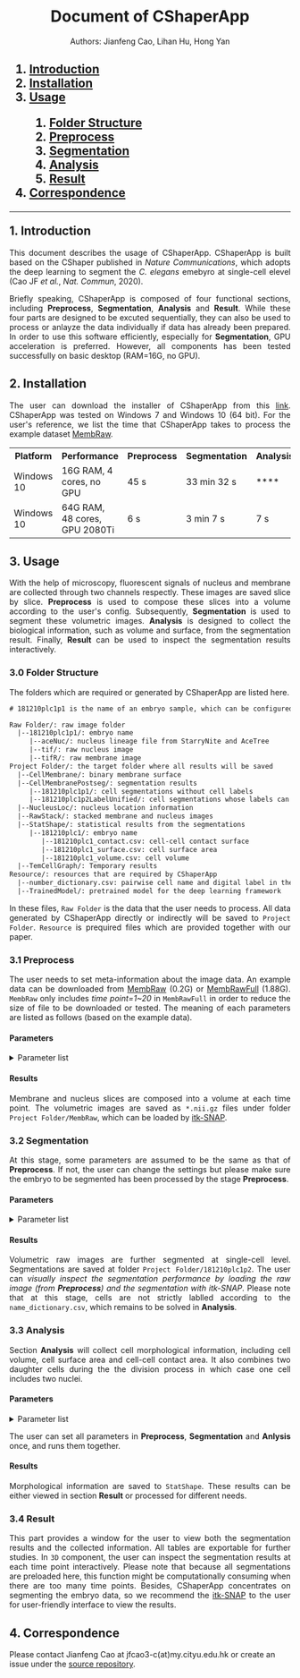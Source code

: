 <h1 align="center">Document of CShaperApp</h1>

<p align="center">Authors: Jianfeng Cao, Lihan Hu, Hong Yan</p>
<h2>

<ol>
    <li>
        <a href="#introduction">Introduction</a>
    </li>
    <li>
        <a href="#installation">Installation</a>
    </li>
    <li>
        <a href="#usage">Usage</a>
    </li>
    <ol>
        <li>
            <a href="#usage_folder">Folder Structure</a>
        </li>
        <li>
            <a href="#usage_preprocess">Preprocess</a>
        </li>
        <li>
            <a href="#usage_segmentation">Segmentation</a>
        </li>
        <li>
          <a href="#usage_analysis">Analysis</a>
        </li>
        <li>
          <a href="#usage_result">Result</a>
        </li>
    </ol>
    <li><a href="#correspondence">Correspondence</a></li>
</ol>
 
<HR SIZE=10>
  1. Introduction
</h2><a name="introduction"></a>
<p align="justify">This document describes the usage of CShaperApp. CShaperApp is built based on the CShaper published in <I>Nature Communications</I>, which adopts the deep learning to segment the <I>C. elegans</I> emebyro at single-cell elevel (Cao JF <I>et al.</I>, <I>Nat. Commun</I>, 2020).</p>

<p align="justify">Briefly speaking, CShaperApp is composed of four functional sections, including <B>Preprocess</B>, <B>Segmentation</B>, <B> Analysis</B> and  <B>Result</B>. While these four parts are designed to be excuted sequentially, they can also be used to process or anlayze the data individually if  data has already been prepared. In order to use this software efficiently, especially for <B>Segmentation</B>, GPU acceleration is preferred. However, all components has been tested successfully on basic desktop (RAM=16G, no GPU).</p>

<h2>2. Installation</h2><a name="installation"></a>
<p align="justify">The user can download the installer of CShaperApp from this <a href="https://portland-my.sharepoint.com/:u:/g/personal/jfcao3-c_my_cityu_edu_hk/EbCzq9_bn9VEvmlHjJKIJ0ABg6jcxeXziSyzOMKFRn7-kA?download=1">link</a>. CShaperApp was tested on Windows 7 and Windows 10 (64 bit). For the user's reference, we list the time that CShaperApp takes to process the example dataset <a href="https://portland-my.sharepoint.com/:u:/g/personal/jfcao3-c_my_cityu_edu_hk/EdOYHmsTunJFvMzX1hhh24ABleMOoSRexF9Dr_eUbYvBjw?download=1">MembRaw</a>.</p>

<p align="center">
  <table>
    <tr>
      <th>Platform</th>
      <th>Performance</th>
      <th>Preprocess</th>
      <th>Segmentation</th>
      <th>Analysis</th>
    </tr>
    <tr>
      <td>Windows 10</td>
      <td>16G RAM, 4 cores, no GPU</td>
      <td>45 s</td>
      <td>33 min 32 s</td>
      <td>****</td>
    </tr>
    <tr>
      <td>Windows 10</td>
      <td>64G RAM, 48 cores, GPU 2080Ti</td>
      <td>6 s</td>
      <td>3 min 7 s</td>
      <td>7 s</td>
    </tr>
  </table>
</p>
<h2>3. Usage</h2><a name="usage"></a>
<p align="justify">With the help of microscopy, fluorescent signals of nucleus and membrane are collected through two channels respectly. These images are saved slice by slice. <B>Preprocess</B> is used to compose these slices into a volume according to the user's config. Subsequently, <B>Segmentation</B> is used to segment these volumetric images. <B>Analysis</B> is designed to collect the biological information, such as volume and surface, from the segmentation result. Finally, <B>Result</B> can be used to inspect the segmentation results interactively.</p>


<h3>3.0 Folder Structure</h3><a name="usage_folder"></a>
<p align="justify">The folders which are required or generated by CShaperApp are listed here. </p>

```html
# 181210plc1p1 is the name of an embryo sample, which can be configured.

Raw Folder/: raw image folder
  |--181210plc1p1/: embryo name
     |--aceNuc/: nucleus lineage file from StarryNite and AceTree
     |--tif/: raw nucleus image
     |--tifR/: raw membrane image
Project Folder/: the target folder where all results will be saved
  |--CellMembrane/: binary membrane surface
  |--CellMembranePostseg/: segmentation results
     |--181210plc1p1/: cell segmentations without cell labels
     |--181210plc1p2LabelUnified/: cell segmentations whose labels can be queried
  |--NucleusLoc/: nucleus location information
  |--RawStack/: stacked membrane and nucleus images
  |--StatShape/: statistical results from the segmentations
     |--181210plc1/: embryo name
        |--181210plc1_contact.csv: cell-cell contact surface
        |--181210plc1_surface.csv: cell surface area
        |--181210plc1_volume.csv: cell volume
  |--TemCellGraph/: Temporary results 
Resource/: resources that are required by CShaperApp
  |--number_dictionary.csv: pairwise cell name and digital label in the segmentation
  |--TrainedModel/: pretrained model for the deep learning framework
```

<p align="justify">In these files, <code>Raw Folder</code> is the data that the user needs to process. All data generated by CShaperApp directly or indirectly will be saved to <code>Project Folder</code>. <code>Resource</code> is prequired files which are provided together with our paper. </p>

<h3>3.1 Preprocess</h3><a name="usage_preprocess"></a>
<p align=" justify">The user needs to set meta-information about the image data. An example data can be downloaded from <a href="https://portland-my.sharepoint.com/:u:/g/personal/jfcao3-c_my_cityu_edu_hk/EdOYHmsTunJFvMzX1hhh24ABleMOoSRexF9Dr_eUbYvBjw?download=1">MembRaw</a> (0.2G) or <a href="https://portland-my.sharepoint.com/:u:/g/personal/jfcao3-c_my_cityu_edu_hk/EXk6zZW8wuJMjFEZQ005rysBOfBheOV253iVdZipIvbvqA?download=1">MembRawFull</a> (1.88G). <code>MembRaw</code> only includes <I>time point=1~20</I> in <code>MembRawFull</code> in order to reduce the size of file to be downloaded or tested. The meaning of each parameters are listed as follows (based on the example data).</p>
<h4>Parameters</h4>
<details><summary>Parameter list</summary><div>
<table style="width: 80%">
  <tr>
    <th>Name</th>
    <th>Value</th>
    <th>Example</th>
  </tr>
  <tr>
    <td>Raw Folder</td>
    <td>name of raw data folder</td>
    <td>root/MembRaw</td>
  </tr>
  <tr>
    <td>Embryo Name</td>
    <td>Name of the embryo</td>
    <td>181210plc1p1</td>
  </tr>
  <tr>
    <td>X-Y Resolution</td>
    <td>Intra-slice resolution (&#956m)</td>
    <td>0.09</td>
  </tr>
  <tr>
    <td>Z Resolution</td>
    <td>Inter-slice resolution</td>
    <td>0.42</td>
  </tr>
  <tr>
    <td>Reduce Ratio</td>
    <td>The scale of image to be reduced. Setting this value to be smaller will reduce the time the <B>Segmentation</B> takes, but the resolution will be reduced</td>
    <td>0.3</td>
  <tr>
    <td>Slice Num</td>
    <td>The number of slices at each time point</td>
    <td>68</td>
  </tr>
  <tr>
    <td>Max Time</td>
    <td>The largest time points to be processed (start from t=1)</td>
    <td>100</td>
  </tr>
  <tr>
    <td>Lineage File</td>
    <td>The nucleus lineage file (from StarryNite and AceTree)</td>
    <td>root/MembRaw/181210plc1p1/aceNuc/CD181210plc1p1.csv</td>
  </tr>
  <tr>
    <td>Number Dictionary</td>
    <td>The dictionary used for finding out the cell name according to the segmentation results because only integers as opposed to strings are saved.</td>
    <td>root/Resource/number_dictionary.csv</td>
  </tr>
</table>
</div></details>

<h4>Results</h4>
<p align="justify">Membrane and nucleus slices are composed into a volume at each time point. The volumetric images are saved as <code>*.nii.gz</code> files under folder <code>Project Folder/MembRaw</code>, which can be loaded by <a href="http://www.itksnap.org/pmwiki/pmwiki.php">itk-SNAP</a>.</p>

<h3>3.2 Segmentation</h3><a name="usage_segmentation"></a>
<p align="justify">At this stage, some parameters are assumed to be the same as that of <B>Preprocess</B>. If not, the user can change the settings but please make sure the embryo to be segmented has been processed by the stage <B>Preprocess</B>.</p>
<h4>Parameters</h4>
<details>
  <summary>Parameter list</summary><div>
  <table>
    <tr>
      <th>Name</th>
      <th>Value</th>
      <th>Example</th>
    </tr>
    <tr>
      <td>Project Folder</td>
      <td><B>Preprocess</B></td>
      <td><B>Preprocess</B></td>
    </tr>
    <tr>
      <td>Embryo Names</td>
      <td><B>Preprocess</B></td>
      <td><B>Preprocess</B></td>
    </tr>
    <tr>
      <td>Max Time</td>
      <td><B>Preprocess</B></td>
      <td><B>Preprocess</B></td>
    </tr>
    <tr>
      <td>Batch Size</td>
      <td>The number of images to be computed in parallel. The value should be set based on your computer resources (i.e., GPU).</td>
      <td>1</td>
    </tr>
    <tr>
      <td>Use Lineage</td>
      <td>Three cases: no lineage; after segmentation (used in CShaper, cell cavity can be detected); before segmentation (nuclei are used as seeds in watershed segmentation, so cell cavity cannot be detected)</td>
      <td>After Lineage</td>
    </tr>
    <tr>
      <td>Model File</td>
      <td>The file of pretrained model</td>
      <td>root/Resource/TrainedModel/DMapNet_pub_5000.ckpt</td>
    </tr>
  </table>
  </div>
</details>
<h4>Results</h4>
<p align="justify">Volumetric raw images are further segmented at single-cell level. Segmentations are saved at folder <code>Project Folder/181210plc1p2</code>. The user can <I>visually inspect the segmentation performance by loading the raw image (from <B>Preprocess</B>) and the segmentation with itk-SNAP</I>. Please note that at this stage, cells are not strictly lablled according to the <code>name_dictionary.csv</code>, which remains to be solved in <B>Analysis</B>.</p>
<h3>3.3 Analysis</h3><a name="usage_analysis"></a>
<p align="justify">Section <B>Analysis</B> will collect cell morphological information, including cell volume, cell surface area and cell-cell contact area. It also combines two daughter cells during the the division process in which case one cell includes two nuclei.</p>
<h4>Parameters</h4>
<details>
  <summary>Parameter list</summary><div>
    <table>
      <tr>
        <th>Name</th>
        <th>Value</th>
        <th>Example</th>
      </tr>
      <tr>
        <td>Slice Num</td>
        <td><B>Preprocess</B></td>
        <td><B>Preprocess</B></td>
      </tr>
      <tr>
        <td>Number Dictionary</td>
        <td><B>Preprocess</B></td>
        <td><B>Preprocess</B></td>
      </tr>
      <tr>
        <td>Raw Folder</td>
        <td><B>Preprocess</B></td>
        <td><B>Preprocess</B></td>
      </tr>
      <tr>
        <td>Embryo Names</td>
        <td><B>Preprocess</B></td>
        <td><B>Preprocess</B></td>
      </tr>
      <tr>
        <td>Project Folder</td>
        <td><B>Preprocess</B></td>
        <td><B>Preprocess</B></td>
      </tr>
      <tr>
        <td>Lineage File</td>
        <td><B>Preprocess</B></td>
        <td><B>Preprocess</B></td>
      </tr>
    </table>
  </div>
</details>
<p align="justify">The user can set all parameters in <B>Preprocess</B>, <B>Segmentation</B> and <B>Anlysis</B> once, and runs them together.</p>


<h4>Results</h4>
<p align="justify">Morphological information are saved to <code>StatShape</code>. These results can be either viewed in section <B>Result</B> or processed for different needs.</p>
<h3>3.4 Result</h3><a name="usage_result"></a>
<p align="justify">This part provides a window for the user to view both the segmentation results and the collected information. All tables are exportable for further studies. In <code>3D</code> component, the user can inspect the segmentation results at each time point interactively. Please note that because all segmentations are preloaded here, this function might be computationally consuming when there are too many time points. Besides, CShaperApp concentrates on segmenting the embryo data, so we recommend the <a href="http://www.itksnap.org">itk-SNAP</a> to the user for user-friendly interface to view the results.</p>

<h2>4. Correspondence</h2><a name="correspondence"></a>
<p>Please contact Jianfeng Cao at jfcao3-c(at)my.cityu.edu.hk or create an issue under the <a href="https://github.com/cao13jf/CShaperApp_PUB">source repository</a>.</p>

